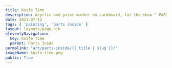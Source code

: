 ```yaml
---
title: Knife Time
description: Acyrlic and paint marker on cardboard, for the show " PARTS INSIDE "
date: 2021-07-12
tags: [ 'painting', 'parts inside' ]
layout: layouts/page.njk
eleventyNavigation:
  key: Knife Time
  parent: Parts Insde
permalink: "art/parts-inside/{{ title | slug }}/"
imageName: knife-time.png
public: True
---
```

